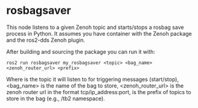 # rosbagsaver
This node listens to a given Zenoh topic and starts/stops a rosbag save process in Python. It assumes you have container with the Zenoh package and the ros2-dds Zenoh plugin.

After building and sourcing the package you can run it with:

```
ros2 run rosbagsaver my_rosbagsaver <topic> <bag_name> <zenoh_router_url> <prefix>

```
Where <topic> is the topic it will listen to for triggering messages (start/stop), <bag_name> is the name of the bag to store, <zenoh_router_url> is the zenoh router url in the format tcp/ip_address:port,  <prefix> is the prefix of topics to store in the bag (e.g., /tb2 namespace).



